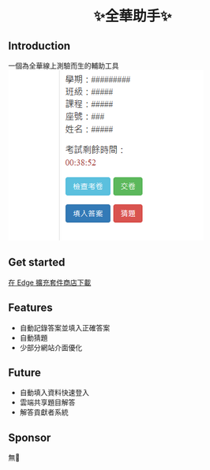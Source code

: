 <h1 align="center">✨全華助手✨</h1>

## Introduction
一個為全華線上測驗而生的輔助工具
![preview image](assets/extension/preview-image.png)

## Get started
[在 Edge 擴充套件商店下載]()

## Features
- 自動記錄答案並填入正確答案
- 自動猜題
- 少部分網站介面優化

## Future
- 自動填入資料快速登入
- 雲端共享題目解答
- 解答貢獻者系統

## Sponsor
無🥲